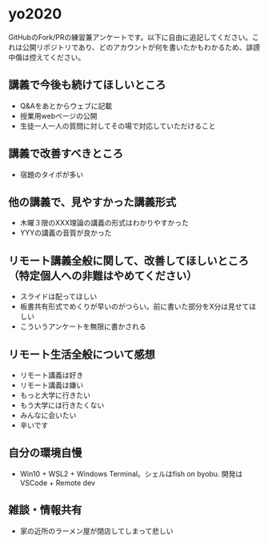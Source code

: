 # yo2020

GitHubのFork/PRの練習兼アンケートです。以下に自由に追記してください。これは公開リポジトリであり、どのアカウントが何を書いたかもわかるため、誹謗中傷は控えてください。

## 講義で今後も続けてほしいところ
- Q&Aをあとからウェブに記載
- 授業用webページの公開
- 生徒一人一人の質問に対してその場で対応していただけること


## 講義で改善すべきところ
- 宿題のタイポが多い

## 他の講義で、見やすかった講義形式
- 木曜３限のXXX理論の講義の形式はわかりやすかった
- YYYの講義の音質が良かった

## リモート講義全般に関して、改善してほしいところ（特定個人への非難はやめてください）
- スライドは配ってほしい
- 板書共有形式でめくりが早いのがつらい。前に書いた部分をX分は見せてほしい
- こういうアンケートを無限に書かされる

## リモート生活全般について感想
- リモート講義は好き
- リモート講義は嫌い
- もっと大学に行きたい
- もう大学には行きたくない
- みんなに会いたい
- 辛いです



## 自分の環境自慢
- Win10 + WSL2 + Windows Terminal。シェルはfish on byobu. 開発はVSCode + Remote dev

## 雑談・情報共有
- 家の近所のラーメン屋が閉店してしまって悲しい
